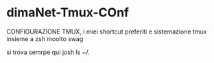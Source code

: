 # dimaNet-Tmux-COnf

CONFIGURAZIONE TMUX, i miei shortcut preferiti e sistemazione tmux insieme a zsh moolto swag

si trova semrpe qui josh ls ~/.
